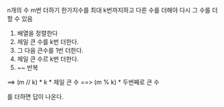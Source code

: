 n개의 수
m번 더하기
한가지수를 최대 k번까지하고 다른 수를 더해야 다시 그 수를 더할 수 있음

1. 배열을 정렬한다
2. 제일 큰 수를 k번 더한다.
3. 그 다음 큰수를 1번 더한다.
4. 제일 큰 수르 k번 더한다.
5. ~~ 반복

==> (m // k) * k * 제일 큰 수
==> (m % k) * 두번째로 큰 수

를 더하면 답이 나온다.

